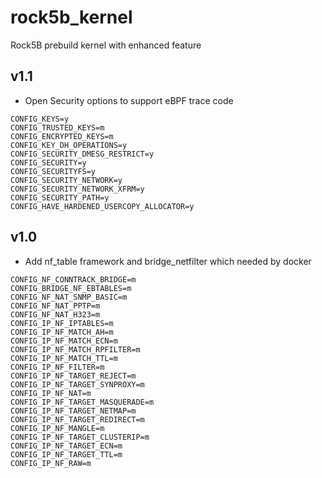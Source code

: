 # rock5b_kernel
Rock5B prebuild kernel with enhanced feature

## v1.1

- Open Security options to support eBPF trace code
```
CONFIG_KEYS=y
CONFIG_TRUSTED_KEYS=m
CONFIG_ENCRYPTED_KEYS=m
CONFIG_KEY_DH_OPERATIONS=y
CONFIG_SECURITY_DMESG_RESTRICT=y
CONFIG_SECURITY=y
CONFIG_SECURITYFS=y
CONFIG_SECURITY_NETWORK=y
CONFIG_SECURITY_NETWORK_XFRM=y
CONFIG_SECURITY_PATH=y
CONFIG_HAVE_HARDENED_USERCOPY_ALLOCATOR=y
```

## v1.0
- Add nf_table framework and bridge_netfilter which needed by docker
```
CONFIG_NF_CONNTRACK_BRIDGE=m
CONFIG_BRIDGE_NF_EBTABLES=m
CONFIG_NF_NAT_SNMP_BASIC=m
CONFIG_NF_NAT_PPTP=m
CONFIG_NF_NAT_H323=m
CONFIG_IP_NF_IPTABLES=m
CONFIG_IP_NF_MATCH_AH=m
CONFIG_IP_NF_MATCH_ECN=m
CONFIG_IP_NF_MATCH_RPFILTER=m
CONFIG_IP_NF_MATCH_TTL=m
CONFIG_IP_NF_FILTER=m
CONFIG_IP_NF_TARGET_REJECT=m
CONFIG_IP_NF_TARGET_SYNPROXY=m
CONFIG_IP_NF_NAT=m
CONFIG_IP_NF_TARGET_MASQUERADE=m
CONFIG_IP_NF_TARGET_NETMAP=m
CONFIG_IP_NF_TARGET_REDIRECT=m
CONFIG_IP_NF_MANGLE=m
CONFIG_IP_NF_TARGET_CLUSTERIP=m
CONFIG_IP_NF_TARGET_ECN=m
CONFIG_IP_NF_TARGET_TTL=m
CONFIG_IP_NF_RAW=m
```
